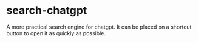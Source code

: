 # search-chatgpt
A more practical search engine for chatgpt. It can be placed on a shortcut button to open it as quickly as possible.
